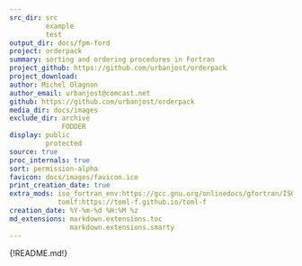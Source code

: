 ```yaml
---
src_dir: src
         example
         test
output_dir: docs/fpm-ford
project: orderpack
summary: sorting and ordering procedures in Fortran
project_github: https://github.com/urbanjost/orderpack
project_download:
author: Michel Olagnon
author_email: urbanjost@comcast.net
github: https://github.com/urbanjost/orderpack
media_dir: docs/images
exclude_dir: archive
             FODDER
display: public
         protected
source: true
proc_internals: true
sort: permission-alpha
favicon: docs/images/favicon.ico
print_creation_date: true
extra_mods: iso_fortran_env:https://gcc.gnu.org/onlinedocs/gfortran/ISO_005fFORTRAN_005fENV.html
            tomlf:https://toml-f.github.io/toml-f
creation_date: %Y-%m-%d %H:%M %z
md_extensions: markdown.extensions.toc
               markdown.extensions.smarty
---
```


{!README.md!}

